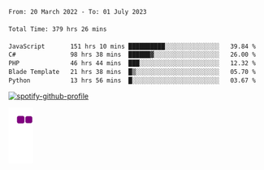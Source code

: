 <!--START_SECTION:waka-->

```txt
From: 20 March 2022 - To: 01 July 2023

Total Time: 379 hrs 26 mins

JavaScript       151 hrs 10 mins ██████████░░░░░░░░░░░░░░░   39.84 %
C#               98 hrs 38 mins  ██████▓░░░░░░░░░░░░░░░░░░   26.00 %
PHP              46 hrs 44 mins  ███░░░░░░░░░░░░░░░░░░░░░░   12.32 %
Blade Template   21 hrs 38 mins  █▒░░░░░░░░░░░░░░░░░░░░░░░   05.70 %
Python           13 hrs 56 mins  █░░░░░░░░░░░░░░░░░░░░░░░░   03.67 %
```

<!--END_SECTION:waka-->
[![spotify-github-profile](https://spotify-github-profile.vercel.app/api/view?uid=c00zprrvy9xiloa9qnco3hmng&cover_image=true&theme=novatorem&show_offline=false&background_color=121212&bar_color=53b14f&bar_color_cover=false)](https://spotify-github-profile.vercel.app/api/view?uid=c00zprrvy9xiloa9qnco3hmng&redirect=true)


![snake gif](https://github.com/hoanghip108/hoanghip108/blob/output/github-contribution-grid-snake.gif)

